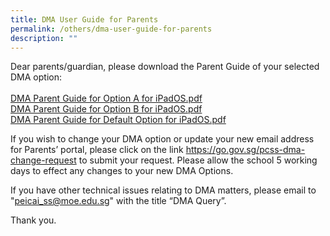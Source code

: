 ```yaml
---
title: DMA User Guide for Parents
permalink: /others/dma-user-guide-for-parents
description: ""
---
```

<p>Dear parents/guardian, please download the Parent Guide of your selected DMA option:<br /><br /><a href="/files/DMA%20Parent%20Guide%20for%20Option%20A%20for%20iPadOS.pdf">DMA Parent Guide for Option A for iPadOS.pdf</a><br /><a href="/files/DMA%20Parent%20Guide%20for%20Option%20B%20for%20iPadOS.pdf">DMA Parent Guide for Option B for iPadOS.pdf</a><br /><a href="/files/DMA%20Parent%20Guide%20for%20Default%20Option%20for%20iPadOS.pdf">DMA Parent Guide for Default Option for iPadOS.pdf</a></p>
<p>If you wish to change your DMA option or update your new email address for Parents&rsquo; portal, please click on the link <a href="https://go.gov.sg/pcss-dma-change-request">https://go.gov.sg/pcss-dma-change-request</a> to submit your request. Please allow the school 5 working days to effect any changes to your new DMA Options.</p>
<p>If you have other technical issues relating to DMA matters, please email to "<a href="mailto:peicai_ss@moe.edu.sg">peicai_ss@moe.edu.sg</a>" with the title &ldquo;DMA Query&rdquo;.</p>
<p>Thank you.</p>